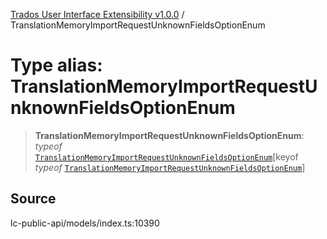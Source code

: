 [Trados User Interface Extensibility v1.0.0](../wiki/globals) / TranslationMemoryImportRequestUnknownFieldsOptionEnum

# Type alias: TranslationMemoryImportRequestUnknownFieldsOptionEnum

> **TranslationMemoryImportRequestUnknownFieldsOptionEnum**: *typeof* [`TranslationMemoryImportRequestUnknownFieldsOptionEnum`](../wiki/Variable.TranslationMemoryImportRequestUnknownFieldsOptionEnum)\[keyof *typeof* [`TranslationMemoryImportRequestUnknownFieldsOptionEnum`](../wiki/Variable.TranslationMemoryImportRequestUnknownFieldsOptionEnum)\]

## Source

lc-public-api/models/index.ts:10390
